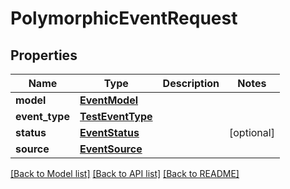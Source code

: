 # PolymorphicEventRequest


## Properties
Name | Type | Description | Notes
------------ | ------------- | ------------- | -------------
**model** | [**EventModel**](EventModel.md) |  | 
**event_type** | [**TestEventType**](TestEventType.md) |  | 
**status** | [**EventStatus**](EventStatus.md) |  | [optional] 
**source** | [**EventSource**](EventSource.md) |  | 

[[Back to Model list]](../README.md#documentation-for-models) [[Back to API list]](../README.md#documentation-for-api-endpoints) [[Back to README]](../README.md)


